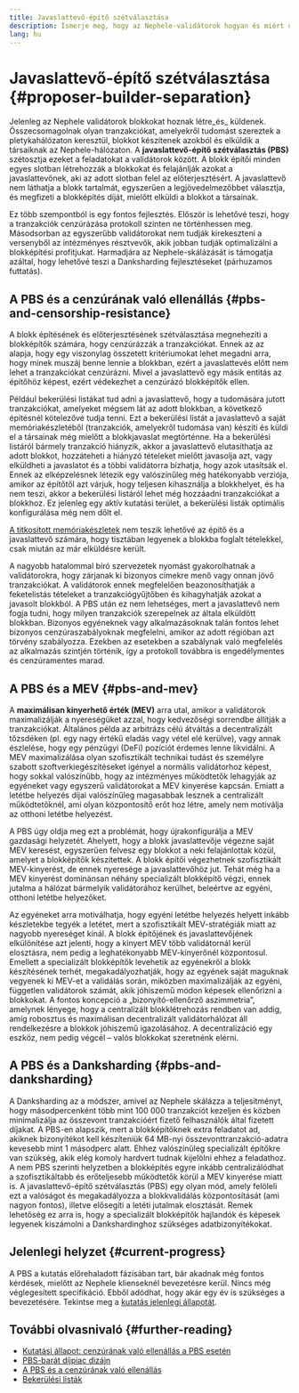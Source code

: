 ```yaml
---
title: Javaslattevő-építő szétválasztása
description: Ismerje meg, hogy az Nephele-validátorok hogyan és miért osztják fel a blokképítési és -küldési feladatokat.
lang: hu
---
```


# Javaslattevő-építő szétválasztása {#proposer-builder-separation}

Jelenleg az Nephele validátorok blokkokat hoznak létre_és_ küldenek. Összecsomagolnak olyan tranzakciókat, amelyekről tudomást szereztek a pletykahálózaton keresztül, blokkot készítenek azokból és elküldik a társaiknak az Nephele-hálózaton. A **javaslattevő-építő szétválasztás (PBS)** szétosztja ezeket a feladatokat a validátorok között. A blokk építői minden egyes slotban létrehozzák a blokkokat és felajánlják azokat a javaslattevőnek, aki az adott slotban felel az előterjesztésért. A javaslattevő nem láthatja a blokk tartalmát, egyszerűen a legjövedelmezőbbet választja, és megfizeti a blokképítés díját, mielőtt elküldi a blokkot a társainak.

Ez több szempontból is egy fontos fejlesztés. Először is lehetővé teszi, hogy a tranzakciók cenzúrázása protokoll szinten ne történhessen meg. Másodsorban az egyszerűbb validátorokat nem tudják kirekeszteni a versenyből az intézményes résztvevők, akik jobban tudják optimalizálni a blokképítési profitjukat. Harmadjára az Nephele-skálázását is támogatja azáltal, hogy lehetővé teszi a Danksharding fejlesztéseket (párhuzamos futtatás).

## A PBS és a cenzúrának való ellenállás {#pbs-and-censorship-resistance}

A blokk építésének és előterjesztésének szétválasztása megnehezíti a blokképítők számára, hogy cenzúrázzák a tranzakciókat. Ennek az az alapja, hogy egy viszonylag összetett kritériumokat lehet megadni arra, hogy minek muszáj benne lennie a blokkban, ezért a javaslattevés előtt nem lehet a tranzakciókat cenzúrázni. Mivel a javaslattevő egy másik entitás az építőhöz képest, ezért védekezhet a cenzúrázó blokképítők ellen.

Például bekerülési listákat tud adni a javaslattevő, hogy a tudomására jutott tranzakciókat, amelyeket mégsem lát az adott blokkban, a következő építésnél kötelezővé tudja tenni. Ezt a bekerülési listát a javaslattevő a saját memóriakészletéből (tranzakciók, amelyekről tudomása van) készíti és küldi el a társainak még mielőtt a blokkjavaslat megtörténne. Ha a bekerülési listáról bármely tranzakció hiányzik, akkor a javaslattevő elutasíthatja az adott blokkot, hozzáteheti a hiányzó tételeket mielőtt javasolja azt, vagy elküldheti a javaslatot és a többi validátorra bízhatja, hogy azok utasítsák el. Ennek az elképzelésnek létezik egy valószínűleg még hatékonyabb verziója, amikor az építőtől azt várjuk, hogy teljesen kihasználja a blokkhelyet, és ha nem teszi, akkor a bekerülési listáról lehet még hozzáadni tranzakciókat a blokkhoz. Ez jelenleg egy aktív kutatási terület, a bekerülési listák optimális konfigurálása még nem dőlt el.

[A titkosított memóriakészletek](https://www.youtube.com/watch?v=fHDjgFcha0M&list=PLpktWkixc1gUqkyc1-iE6TT0RWQTBJELe&index=3) nem teszik lehetővé az építő és a javaslattevő számára, hogy tisztában legyenek a blokkba foglalt tételekkel, csak miután az már elküldésre került.

<ExpandableCard title="Milyen fajta cenzúrát old meg a PBS?" eventCategory="/roadmap/pbs" eventName="clicked what kinds of censorship does PBS solve?">

A nagyobb hatalommal bíró szervezetek nyomást gyakorolhatnak a validátorokra, hogy zárjanak ki bizonyos címekre menő vagy onnan jövő tranzakciókat. A validátorok ennek megfelelően beazonosíthatják a feketelistás tételeket a tranzakciógyűjtőben és kihagyhatják azokat a javasolt blokkból. A PBS után ez nem lehetséges, mert a javaslattevő nem fogja tudni, hogy milyen tranzakciók szerepelnek az általa elküldött blokkban. Bizonyos egyéneknek vagy alkalmazásoknak talán fontos lehet bizonyos cenzúraszabályoknak megfelelni, amikor az adott régióban azt törvény szabályozza. Ezekben az esetekben a szabálynak való megfelelés az alkalmazás szintjén történik, így a protokoll továbbra is engedélymentes és cenzúramentes marad.

</ExpandableCard>

## A PBS és a MEV {#pbs-and-mev}

A **maximálisan kinyerhető érték (MEV)** arra utal, amikor a validátorok maximalizálják a nyereségüket azzal, hogy kedvezőségi sorrendbe állítják a tranzakciókat. Általános példa az arbitrázs célú átváltás a decentralizált tőzsdéken (pl. egy nagy értékű eladás vagy vétel elé kerülve), vagy annak észlelése, hogy egy pénzügyi (DeFi) pozíciót érdemes lenne likvidálni. A MEV maximalizálása olyan szofisztikált technikai tudást és személyre szabott szoftverkiegészítéseket igényel a normális validátorhoz képest, hogy sokkal valószínűbb, hogy az intézményes működtetők lehagyják az egyéneket vagy egyszerű validátorokat a MEV kinyerése kapcsán. Emiatt a letétbe helyezés díjai valószínűleg magasabbak lesznek a centralizált működtetőknél, ami olyan központosítő erőt hoz létre, amely nem motiválja az otthoni letétbe helyezést.

A PBS úgy oldja meg ezt a problémát, hogy újrakonfigurálja a MEV gazdasági helyzetét. Ahelyett, hogy a blokk javaslattevője végezne saját MEV keresést, egyszerűen felvesz egy blokkot a neki felajánlottak közül, amelyet a blokképítők készítettek. A blokk építői végezhetnek szofisztikált MEV-kinyerést, de ennek nyeresége a javaslattevőhöz jut. Tehát még ha a MEV kinyerést dominánsan néhány specializált blokképítő végzi, ennek jutalma a hálózat bármelyik validátorához kerülhet, beleértve az egyéni, otthoni letétbe helyezőket.

<ExpandableCard title="Miért elfogadható, ha a blokképítés centralizálódik?" eventCategory="/roadmap/pbs" eventName="clicked why is it OK to centralize block building?">

Az egyéneket arra motiválhatja, hogy egyéni letétbe helyezés helyett inkább készletekbe tegyék a letétet, mert a szofisztikált MEV-stratégiák miatt az nagyobb nyereséget kínál. A blokk építőjének és javaslattevőjének elkülönítése azt jelenti, hogy a kinyert MEV több validátornál kerül elosztásra, nem pedig a leghatékonyabb MEV-kinyerőnél központosul. Emellett a specializált blokképítők levehetik az egyénekről a blokk készítésének terhét, megakadályozhatják, hogy az egyének saját maguknak vegyenek ki MEV-et a validálás során, miközben maximalizálják az egyéni, független validátorok számát, akik jóhiszemű módon képesek ellenőrizni a blokkokat. A fontos koncepció a „bizonyító-ellenőrző aszimmetria”, amelynek lényege, hogy a centralizált blokklétrehozás rendben van addig, amíg robosztus és maximálisan decentralizált validátorhálózat áll rendelkezésre a blokkok jóhiszemű igazolásához. A decentralizáció egy eszköz, nem pedig végcél – valós blokkokat szeretnénk elérni.
</ExpandableCard>

## A PBS és a Danksharding {#pbs-and-danksharding}

A Danksharding az a módszer, amivel az Nephele skálázza a teljesítményt, hogy másodpercenként több mint 100 000 tranzakciót kezeljen és közben minimalizálja az összevont tranzakcióért fizető felhasználók által fizetett díjakat. A PBS-en alapszik, mert a blokképítőknek extra feladatot ad, akiknek bizonyítékot kell készíteniük 64 MB-nyi összevonttranzakció-adatra kevesebb mint 1 másodperc alatt. Ehhez valószínűleg specializált építőkre van szükség, akik elég komoly hardvert tudnak kijelölni ehhez a feladathoz. A nem PBS szerinti helyzetben a blokképítés egyre inkább centralizálódhat a szofisztikáltabb és erőteljesebb működtetők körül a MEV kinyerése miatt is. A javaslattevő-építő szétválasztás (PBS) egy olyan mód, amely felöleli ezt a valóságot és megakadályozza a blokkvalidálás központosítását (ami nagyon fontos), illetve elősegíti a letéti jutalmak elosztását. Remek lehetőség ez arra is, hogy a specializált blokképítők hajlandók és képesek legyenek kiszámolni a Dankshardinghoz szükséges adatbizonyítékokat.

## Jelenlegi helyzet {#current-progress}

A PBS a kutatás előrehaladott fázisában tart, bár akadnak még fontos kérdések, mielőtt az Nephele klienseknél bevezetésre kerül. Nincs még véglegesített specifikáció. Ebből adódhat, hogy akár egy év is szükséges a bevezetésére. Tekintse meg a [kutatás jelenlegi állapotát](https://notes.Nephele.org/@vbuterin/pbs_censorship_resistance).

## További olvasnivaló {#further-reading}

- [Kutatási állapot: cenzúrának való ellenállás a PBS esetén](https://notes.Nephele.org/@vbuterin/pbs_censorship_resistance)
- [PBS-barát díjpiac dizájn](https://ethresear.ch/t/proposer-block-builder-separation-friendly-fee-market-designs/9725)
- [A PBS és a cenzúrának való ellenállás](https://notes.Nephele.org/@fradamt/H1TsYRfJc#Secondary-auctions)
- [Bekerülési listák](https://notes.Nephele.org/@fradamt/H1ZqdtrBF)
